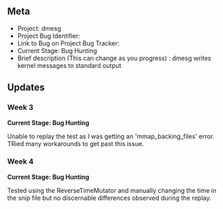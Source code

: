 ## Meta
* Project: dmesg
* Project Bug Identifier: 
* Link to Bug on Project Bug Tracker: 
* Current Stage: Bug Hunting
* Brief description (This can change as you progress) : dmesg writes kernel messages to standard output 


## Updates


### Week 3

**Current Stage: Bug Hunting**

Unable to replay the test as I was getting an 'mmap_backing_files' error. TRied many workarounds to get past this issue.


### Week 4

**Current Stage: Bug Hunting**

Tested using the ReverseTimeMutator and manually changing the time in the snip file but no discernable differences observed during the replay.
